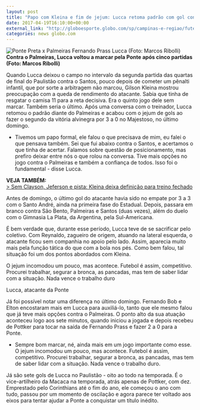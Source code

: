 ```yaml
---
layout: post
title: "Papo com Kleina e fim de jejum: Lucca retoma padrão com gol contra Verdão "
date: 2017-04-19T16:10:00+00:00
external_link: "http://globoesporte.globo.com/sp/campinas-e-regiao/futebol/times/ponte-preta/noticia/2017/04/papo-com-kleina-e-fim-de-jejum-lucca-retoma-padrao-com-gol-contra-verdao.html"
categories: news globo.com
---
```

 ![Ponte Preta x Palmeiras Fernando Prass Lucca (Foto: Marcos Ribolli)](http://s2.glbimg.com/O5WfJzNkDpmYwOa0Qs5G2SmY-qA=/120x0:798x678/300x300/s.glbimg.com/es/ge/f/original/2017/04/16/rib9723.jpg "Ponte Preta x Palmeiras Fernando Prass Lucca (Foto: Marcos Ribolli)")**Contra o Palmeiras, Lucca voltou a marcar pela Ponte após cinco partidas (Foto: Marcos Ribolli)**

Quando Lucca deixou o campo no intervalo da segunda partida das quartas de final do Paulistão contra o Santos, pouco depois de cometer um pênalti infantil, que por sorte a arbitragem não marcou, Gilson Kleina mostrou preocupação com a queda de rendimento do atacante.&nbsp;Sabia que tinha de resgatar o camisa 11 para a reta decisiva. Era o quinto jogo dele sem marcar.&nbsp;Também seria o último. Após uma conversa com o treinador, Lucca retomou o padrão diante do Palmeiras e acabou com o jejum de gols ao fazer o segundo da vitória alvinegra por 3 a 0 no Majestoso, no último domingo. &nbsp;

- Tivemos um papo formal, ele falou o que precisava de mim, eu falei o que pensava também. Sei que fui abaixo contra o Santos, e acertamos o que tinha de acertar. Falamos sobre questão de posicionamento, mas prefiro deixar entre nós o que rolou na conversa. Tive mais opções no jogo contra o Palmeiras e também a confiança de todos. Isso foi o fundamental - disse Lucca.&nbsp;

**VEJA TAMBÉM:**  
[\>&nbsp;Sem Clayson, Jeferson e pista: Kleina deixa definição para treino fechado](http://globoesporte.globo.com/sp/campinas-e-regiao/futebol/times/ponte-preta/noticia/2017/04/sem-clayson-jeferson-e-pista-kleina-deixa-definicao-para-treino-fechado.html)

Antes de domingo, o último gol do atacante havia sido no empate por 3 a 3 com o Santo André, ainda na primeira fase do Estadual. Depois, passara em branco contra São Bento, Palmeiras e Santos (duas vezes), além do duelo com o Gimnasia La Plata, da Argentina, pela Sul-Americana.

É bem verdade que, durante esse período, Lucca teve de se sacrificar pelo coletivo. Com Reynaldo, zagueiro de origem, atuando na lateral esquerda, o atacante ficou sem companhia no apoio pelo lado. Assim, aparecia muito mais pela função tática do que com a bola nos pés. Como bem falou, tal situação foi um dos pontos abordados com Kleina.&nbsp;

O jejum incomodou um pouco, mas acontece. Futebol é assim, competitivo. Procurei trabalhar, segurar a bronca, as pancadas, mas tem de saber lidar com a situação. Nada vence o trabalho duro&nbsp;

Lucca, atacante da Ponte

Já foi possível notar uma diferença no último domingo. Fernando Bob e Elton encostaram mais em Lucca para auxiliá-lo, tanto que ele mesmo falou que já teve mais opções contra o Palmeiras. O ponto alto da sua atuação aconteceu logo aos sete minutos, quando iniciou a jogada e depois recebeu de Pottker para tocar na saída de Fernando Prass e fazer 2 a 0 para a Ponte.&nbsp;

- Sempre bom marcar, né, ainda mais em um jogo importante como esse. O jejum incomodou um pouco, mas acontece. Futebol é assim, competitivo. Procurei trabalhar, segurar a bronca, as pancadas, mas tem de saber lidar com a situação. Nada vence o trabalho duro.

Já são sete gols de Lucca no Paulistão - oito ao todo na temporada. É o vice-artilheiro da Macaca na temporada, atrás apenas de Pottker, com dez. Emprestado pelo Corinthians até o fim do ano, ele começou o ano com tudo, passou por um momento de oscilação e agora parece ter voltado aos eixos para tentar ajudar a Ponte a conquistar um título inédito.&nbsp;

